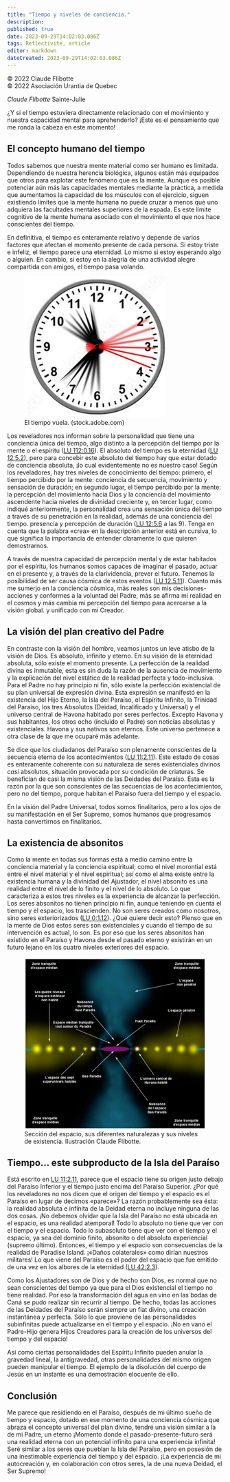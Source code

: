 ```yaml
---
title: "Tiempo y niveles de conciencia."
description: 
published: true
date: 2023-09-29T14:02:03.086Z
tags: Reflectivite, article
editor: markdown
dateCreated: 2023-09-29T14:02:03.086Z
---
```


<p class="v-card v-sheet theme--light grey lighten-3 px-2">© 2022 Claude Flibotte<br>© 2022 Asociación Urantia de Quebec</p>


_Claude Flibotte_
Sainte-Julie

¿Y si el tiempo estuviera directamente relacionado con el movimiento y nuestra capacidad mental para aprehenderlo? ¡Este es el pensamiento que me ronda la cabeza en este momento!

## El concepto humano del tiempo

Todos sabemos que nuestra mente material como ser humano es limitada. Dependiendo de nuestra herencia biológica, algunos están más equipados que otros para explotar este fenómeno que es la mente. Aunque es posible potenciar aún más las capacidades mentales mediante la práctica, a medida que aumentamos la capacidad de los músculos con el ejercicio, siguen existiendo límites que la mente humana no puede cruzar a menos que uno adquiera las facultades mentales superiores de la espada. Es este límite cognitivo de la mente humana asociado con el movimiento el que nos hace conscientes del tiempo.

En definitiva, el tiempo es enteramente relativo y depende de varios factores que afectan el momento presente de cada persona. Si estoy triste e infeliz, el tiempo parece una eternidad. Lo mismo si estoy esperando algo o alguien. En cambio, si estoy en la alegría de una actividad alegre compartida con amigos, el tiempo pasa volando.

<figure id="Figure_9" class="image urantiapedia image-style-align-right">
<img src="/image/article/Reflectivite/2022_07/008.jpg">
<figcaption>El tiempo vuela. (stock.adobe.com)</figcaption>
</figure>

Los reveladores nos informan sobre la personalidad que tiene una conciencia única del tiempo, algo distinto a la percepción del tiempo por la mente o el espíritu ([LU 112:0.16](/es/The_Urantia_Book/112#p0_16)). El absoluto del tiempo es la eternidad ([LU 12:5.2](/es/The_Urantia_Book/12#p5_2)), pero para concebir este absoluto del tiempo hay que estar dotado de conciencia absoluta, ¡lo cual evidentemente no es nuestro caso! Según los reveladores, hay tres niveles de conocimiento del tiempo: primero, el tiempo percibido por la mente: conciencia de secuencia, movimiento y sensación de duración; en segundo lugar, el tiempo percibido por la mente: la percepción del movimiento hacia Dios y la conciencia del movimiento ascendente hacia niveles de divinidad creciente y, en tercer lugar, como indiqué anteriormente, la personalidad crea una sensación única del tiempo a través de su penetración en la realidad, además de una conciencia del tiempo. presencia y percepción de duración ([LU 12:5.6](/es/The_Urantia_Book/12#p5_6) a las 9). Tenga en cuenta que la palabra «crea» en la descripción anterior está en cursiva, lo que significa la importancia de entender claramente lo que quieren demostrarnos.

A través de nuestra capacidad de percepción mental y de estar habitados por el espíritu, los humanos somos capaces de imaginar el pasado, actuar en el presente y, a través de la clarividencia, prever el futuro. Tenemos la posibilidad de ser causa cósmica de estos eventos ([LU 12:5.11](/es/The_Urantia_Book/12#p5_11)). Cuanto más me sumerjo en la conciencia cósmica, más reales son mis decisiones-acciones y conformes a la voluntad del Padre, más se afirma mi realidad en el cosmos y más cambia mi percepción del tiempo para acercarse a la visión global. y unificado con mi Creador.
<br style="clear:both;"/>

## La visión del plan creativo del Padre

En contraste con la visión del hombre, veamos juntos un leve atisbo de la visión de Dios. Es absoluto, infinito y eterno. En su visión de la eternidad absoluta, sólo existe el momento presente. La perfección de la realidad divina es inmutable, esta es sin duda la razón de la ausencia de movimiento y la explicación del nivel estático de la realidad perfecta y todo-inclusiva. Para el Padre no hay principio ni fin, sólo existe la perfección existencial de su plan universal de expresión divina. Esta expresión se manifestó en la existencia del Hijo Eterno, la Isla del Paraíso, el Espíritu Infinito, la Trinidad del Paraíso, los tres Absolutos (Deidad, Incalificado y Universal) y el universo central de Havona habitado por seres perfectos. Excepto Havona y sus habitantes, los otros ocho (incluido el Padre) son noticias absolutas y existenciales. Havona y sus nativos son eternos. Este universo pertenece a otra clase de la que me ocuparé más adelante.

Se dice que los ciudadanos del Paraíso son plenamente conscientes de la secuencia eterna de los acontecimientos ([LU 11:2.11](/es/The_Urantia_Book/11#p2_11)). Este estado de cosas es enteramente coherente con su naturaleza de seres existenciales divinos _casi_ absolutos, situación provocada por su condición de criaturas. Se benefician de casi la misma visión de las Deidades del Paraíso. Ésta es la razón por la que son conscientes de las secuencias de los acontecimientos, pero no del tiempo, porque habitan el Paraíso fuera del tiempo y el espacio.

En la visión del Padre Universal, todos somos finalitarios, pero a los ojos de su manifestación en el Ser Supremo, somos humanos que progresamos hasta convertirnos en finalitarios.

## La existencia de absonitos

Como la mente en todas sus formas está a medio camino entre la conciencia material y la conciencia espiritual; como el nivel morontial está entre el nivel material y el nivel espiritual; así como el alma existe entre la existencia humana y la divinidad del Ajustador, el nivel absonito es una realidad entre el nivel de lo finito y el nivel de lo absoluto. Lo que caracteriza a estos tres niveles es la experiencia de alcanzar la perfección. Los seres absonitos no tienen principio ni fin, aunque teniendo en cuenta el tiempo y el espacio, los trascienden. No son seres creados como nosotros, sino seres exteriorizados ([LU 0:1.12](/es/The_Urantia_Book/0#p1_12)). ¿Qué quiere decir esto? Pienso que en la mente de Dios estos seres son existenciales y cuando el tiempo de su intervención es actual, lo son. Es por eso que los seres absonitos han existido en el Paraíso y Havona desde el pasado eterno y existirán en un futuro lejano en los cuatro niveles exteriores del espacio.

<figure id="Figure_10" class="image urantiapedia">
<img src="/image/article/Reflectivite/2022_07/009.jpg">
<figcaption>Sección del espacio, sus diferentes naturalezas y sus niveles de existencia. Ilustración Claude Flibotte.</figcaption>
</figure>

## Tiempo... este subproducto de la Isla del Paraíso

Está escrito en [LU 11:2.11](/es/The_Urantia_Book/11#p2_11), parece que el espacio tiene su origen justo debajo del Paraíso Inferior y el tiempo justo encima del Paraíso Superior. ¿Por qué los reveladores no nos dicen que el origen del tiempo y el espacio es el Paraíso en lugar de decirnos «parece»? La razón probablemente sea ésta: la realidad absoluta e infinita de la Deidad eterna no incluye ninguna de las dos cosas. ¡No debemos olvidar que la Isla del Paraíso no está ubicada en el espacio, es una realidad atemporal! Todo lo absoluto no tiene que ver con el tiempo y el espacio. Todo lo subasoluto tiene que ver con el tiempo y el espacio, ya sea del dominio finito, absonito o del absoluto experiencial (supremo último). Entonces, el tiempo y el espacio son consecuencias de la realidad de Paradise Island. ¡«Daños colaterales» como dirían nuestros militares! Lo que viene del Paraíso es el poder del espacio que fue emitido de una vez en los albores de la eternidad ([LU 42:2.3](/es/The_Urantia_Book/42#p2_3)).

Como los Ajustadores son de Dios y de hecho son Dios, es normal que no sean conscientes del tiempo ya que para el Dios existencial el tiempo no tiene realidad. Por eso la transformación del agua en vino en las bodas de Caná se pudo realizar sin recurrir al tiempo. De hecho, todas las acciones de las Deidades del Paraíso serán siempre un fiat divino, una creación instantánea y perfecta. Sólo lo que proviene de las personalidades subinfinitas puede actualizarse en el tiempo y el espacio. ¡No en vano el Padre-Hijo genera Hijos Creadores para la creación de los universos del tiempo y del espacio!

Así como ciertas personalidades del Espíritu Infinito pueden anular la gravedad lineal, la antigravedad, otras personalidades del mismo origen pueden manipular el tiempo. El ejemplo de la disolución del cuerpo de Jesús en un instante es una demostración elocuente de ello.

## Conclusión

Me parece que residiendo en el Paraíso, después de mi último sueño de tiempo y espacio, dotado en ese momento de una conciencia cósmica que abraza el concepto universal del plan divino, tendré una visión similar a la de mi Padre, un eterno ¡Momento donde el pasado-presente-futuro será una realidad eterna con un potencial infinito para una experiencia infinita! Seré similar a los seres que pueblan la Isla del Paraíso, pero en posesión de una inestimable experiencia del tiempo y del espacio. ¡La experiencia de mi autocreación y, en colaboración con otros seres, la de una nueva Deidad, el Ser Supremo!

